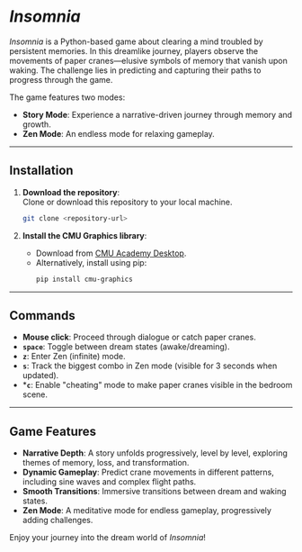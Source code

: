 # **_Insomnia_**

*Insomnia* is a Python-based game about clearing a mind troubled by persistent memories. In this dreamlike journey, players observe the movements of paper cranes—elusive symbols of memory that vanish upon waking. The challenge lies in predicting and capturing their paths to progress through the game. 

The game features two modes:
- **Story Mode**: Experience a narrative-driven journey through memory and growth.
- **Zen Mode**: An endless mode for relaxing gameplay.

---

## **Installation**

1. **Download the repository**:  
   Clone or download this repository to your local machine.  
   ```bash
   git clone <repository-url>
   ```

2. **Install the CMU Graphics library**:  
   - Download from [CMU Academy Desktop](https://academy.cs.cmu.edu/desktop).  
   - Alternatively, install using pip:  
     ```bash
     pip install cmu-graphics
     ```

---

## **Commands**

- **Mouse click**: Proceed through dialogue or catch paper cranes.  
- **`space`**: Toggle between dream states (awake/dreaming).  
- **`z`**: Enter Zen (infinite) mode.  
- **`s`**: Track the biggest combo in Zen mode (visible for 3 seconds when updated).  
- ***`c`**: Enable "cheating" mode to make paper cranes visible in the bedroom scene.

---

## **Game Features**

- **Narrative Depth**: A story unfolds progressively, level by level, exploring themes of memory, loss, and transformation.  
- **Dynamic Gameplay**: Predict crane movements in different patterns, including sine waves and complex flight paths.  
- **Smooth Transitions**: Immersive transitions between dream and waking states.  
- **Zen Mode**: A meditative mode for endless gameplay, progressively adding challenges.

Enjoy your journey into the dream world of *Insomnia*!
